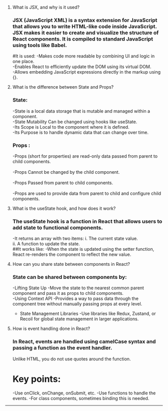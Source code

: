 1. What is JSX, and why is it used?

	### JSX (JavaScript XML) is a syntax extension for JavaScript that allows you to write HTML-like code inside JavaScript. JSX makes it easier to create and visualize the structure of <br/> React components. It is compiled to standard JavaScript using tools like Babel.
	#It is used:
	-Makes code more readable by combining UI and logic in one place. <br/>
	-Enables React to efficiently update the DOM using its virtual DOM. <br/>
	-Allows embedding JavaScript expressions directly in the markup using {}. <br/>

2. What is the difference between State and Props?
    ### State: 
   -State is a local data storage that is mutable and managed within a component.<br/>
   -State Mutability	Can be changed using hooks like useState. <br/>
   -Its Scope	is Local to the component where it is defined.<br/>
   -Its Purpose	is to handle dynamic data that can change over time.    <br/>   
   ### Props :
   -Props (short for properties) are read-only data passed from parent to child components. <br/>  
   -Props Cannot be changed by the child component. <br/>  
   -Props Passed from parent to child components.<br/>  
   -Props are used to provide data from parent to child and configure child components.<br/>

3. What is the useState hook, and how does it work? 
	### The useState hook is a function in React that allows users to add state to functional components. <br/>
	-It returns an array with two items:
         i.  The current state value.<br/>
        ii. A function to update the state.<br/>
	 ##It works like:
	-When the state is updated using the setter function, React re-renders the component to reflect the new value. 
	
4. How can you share state between components in React?
	### State can be shared between components by:
	-Lifting State Up
	-Move the state to the nearest common parent component and pass it as props to child components. <br/>
	-Using Context API
	-Provides a way to pass data through the component tree without manually passing props at every level. <br/>
	- State Management Libraries
	-Use libraries like Redux, Zustand, or Recoil for global state management in larger applications.<br/>

5. How is event handling done in React?
    ### In React, events are handled using camelCase syntax and passing a function as the event handler.<br/>
     Unlike HTML, you do not use quotes around the function.
    # Key points:
     -Use onClick, onChange, onSubmit, etc.
     -Use functions to handle the events.
     -For class components, sometimes binding this is needed.
---------------------------------------------------------------------------------------------------------------------------------------------------	
   
	
	

	
